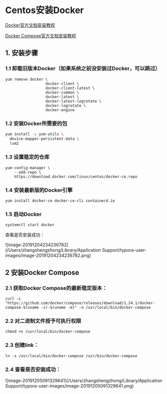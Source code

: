 # Centos安装Docker

[Docker官方文档安装教程](https://docs.docker.com/install/linux/docker-ce/centos/)

[Docker Compose官方文档安装教程](https://docs.docker.com/compose/install/)

## 1. 安装步骤

### 1.1 卸载旧版本Docker（如果系统之前没安装过Docker，可以跳过）

```
yum remove docker \
                  docker-client \
                  docker-client-latest \
                  docker-common \
                  docker-latest \
                  docker-latest-logrotate \
                  docker-logrotate \
                  docker-engine
```

### 1.2 安装Docker所需要的包

```sh
yum install -y yum-utils \
  device-mapper-persistent-data \
  lvm2
```

### 1.3 设置稳定的仓库

```
yum-config-manager \
    --add-repo \
    https://download.docker.com/linux/centos/docker-ce.repo
```

### 1.4 安装最新版的Docker引擎

```
yum install docker-ce docker-ce-cli containerd.io
```

### 1.5 启动Docker

```
systemctl start docker
```

查看是否安装成功：

![image-20191204234236782](/Users/zhangshengzhong/Library/Application Support/typora-user-images/image-20191204234236782.png)

## 2 安装Docker Compose

### 2.1 获取Docker Compose的最新稳定版本：

```
curl -L "https://github.com/docker/compose/releases/download/1.24.1/docker-compose-$(uname -s)-$(uname -m)" -o /usr/local/bin/docker-compose
```

### 2.2 对二进制文件授予可执行权限

```
chmod +x /usr/local/bin/docker-compose
```

### 2.3 创建link：

```
ln -s /usr/local/bin/docker-compose /usr/bin/docker-compose
```

### 2.4 查看是否安装成功：

![image-20191205091329641](/Users/zhangshengzhong/Library/Application Support/typora-user-images/image-20191205091329641.png)